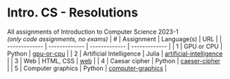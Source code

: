 # Intro. CS - Resolutions
All assignments of Introduction to Computer Science 2023-1  
_(only code assignments, no exams)_
| # | Assignment  | Language(s) | URL |
| ------------- | ------------- | ------------- | ------------- |
| 1 | GPU or CPU  | Python  | [gpu-or-cpu](./gpu-or-cpu/icc.py) |
| 2 | Artificial Intelligence  | Julia  | [artificial-intelligence](./artificial-intelligence/ia.jl)  |
| 3 | Web  | HTML, CSS  | [web](./web/)  |
| 4 | Caesar cipher  | Python  | [caeser-cipher](./caeser-cipher/caesar.py)  |
| 5 | Computer graphics  | Python  | [computer-graphics](./computer-graphics/graphics.py)  |
